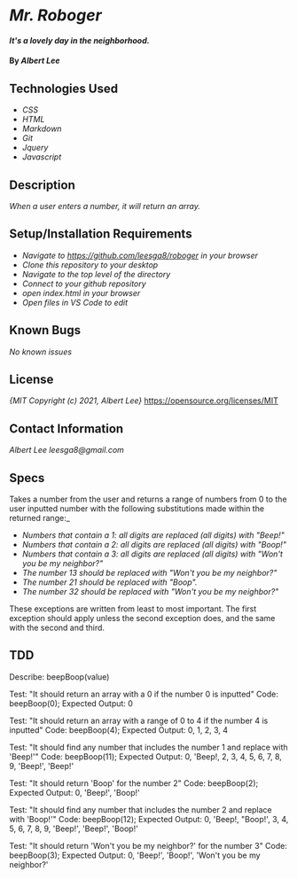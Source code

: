# _Mr. Roboger_

#### _It's a lovely day in the neighborhood._

#### By _**Albert Lee**_
## Technologies Used

* _CSS_
* _HTML_
* _Markdown_
* _Git_
* _Jquery_
* _Javascript_

## Description

_When a user enters a number, it will return an array._

## Setup/Installation Requirements

* _Navigate to https://github.com/leesga8/roboger in your browser_
* _Clone this repository to your desktop_
* _Navigate to the top level of the directory_
* _Connect to your github repository_
* _open index.html in your browser_
* _Open files in VS Code to edit_

## Known Bugs

_No known issues_

## License

_{MIT Copyright (c) 2021, Albert Lee}_
https://opensource.org/licenses/MIT
## Contact Information

_Albert Lee leesga8@gmail.com_

## Specs

Takes a number from the user and returns a range of numbers from 0 to the user inputted number with the following substitutions made within the returned range:_
* _Numbers that contain a 1: all digits are replaced (all digits) with "Beep!"_
* _Numbers that contain a 2: all digits are replaced (all digits) with "Boop!"_
* _Numbers that contain a 3: all digits are replaced (all digits) with "Won't you be my neighbor?"_
* _The number 13 should be replaced with "Won't you be my neighbor?"_
* _The number 21 should be replaced with "Boop"._
* _The number 32 should be replaced with "Won't you be my neighbor?"_

These exceptions are written from least to most important. The first exception should apply unless the second exception does, and the same with the second and third.

## TDD

Describe: beepBoop(value)

Test: "It should return an array with a 0 if the number 0 is inputted"
Code: beepBoop(0);
Expected Output: 0

Test: "It should return an array with a range of 0 to 4 if the number 4 is inputted"
Code: beepBoop(4);
Expected Output: 0, 1, 2, 3, 4

Test: "It should find any number that includes the number 1 and replace with 'Beep!'"
Code: beepBoop(11);
Expected Output: 0, 'Beep!, 2, 3, 4, 5, 6, 7, 8, 9, 'Beep!', 'Beep!' 

Test: "It should return 'Boop' for the number 2"
Code: beepBoop(2);
Expected Output: 0, 'Beep!', 'Boop!'

Test: "It should find any number that includes the number 2 and replace with 'Boop!'"
Code: beepBoop(12);
Expected Output: 0, 'Beep!, "Boop!', 3, 4, 5, 6, 7, 8, 9, 'Beep!', 'Beep!', 'Boop!'

Test: "It should return 'Won't you be my neighbor?' for the number 3"
Code: beepBoop(3);
Expected Output: 0, 'Beep!', 'Boop!', 'Won't you be my neighbor?'

